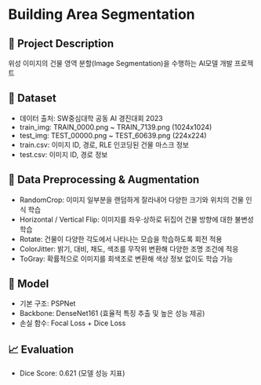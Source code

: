# Building Area Segmentation

## 📌 Project Description  
위성 이미지의 건물 영역 분할(Image Segmentation)을 수행하는 AI모델 개발 프로젝트

## 📁 Dataset  
- 데이터 출처: SW중심대학 공동 AI 경진대회 2023
- train_img: TRAIN_0000.png ~ TRAIN_7139.png (1024x1024)  
- test_img: TEST_00000.png ~ TEST_60639.png (224x224)  
- train.csv: 이미지 ID, 경로, RLE 인코딩된 건물 마스크 정보  
- test.csv: 이미지 ID, 경로 정보

## 🧹 Data Preprocessing & Augmentation  
- RandomCrop: 이미지 일부분을 랜덤하게 잘라내어 다양한 크기와 위치의 건물 인식 학습
- Horizontal / Vertical Flip: 이미지를 좌우·상하로 뒤집어 건물 방향에 대한 불변성 학습
- Rotate: 건물이 다양한 각도에서 나타나는 모습을 학습하도록 회전 적용
- ColorJitter: 밝기, 대비, 채도, 색조를 무작위 변환해 다양한 조명 조건에 적응
- ToGray: 확률적으로 이미지를 회색조로 변환해 색상 정보 없이도 학습 가능

## 🧠 Model  
- 기본 구조: PSPNet  
- Backbone: DenseNet161 (효율적 특징 추출 및 높은 성능 제공)  
- 손실 함수: Focal Loss + Dice Loss  

## 📈 Evaluation  
- Dice Score: 0.621 (모델 성능 지표)  
